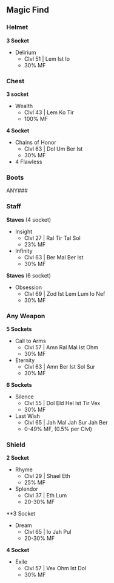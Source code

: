 ## Magic Find
### Helmet
**3 Socket**
- Delirium 
	- Clvl 51 | Lem Ist Io
	- 30% MF

### Chest
**3 socket**
- Wealth
	- Clvl 43 | Lem Ko Tir
	- 100% MF

**4 Socket**
- Chains of Honor
	- Clvl 63 | Dol Um Ber Ist
	-  30% MF
- 4 Flawless

### Boots
ANY###

### Staff
**Staves** (4 socket)
- Insight
	- Clvl 27 | Ral Tir Tal Sol
	- 23% MF
- Infinity
	- Clvl 63 | Ber Mal Ber Ist
	- 30% MF

**Staves** (6 socket)
- Obsession
	- Clvl 69 | Zod Ist Lem Lum Io Nef
	- 30% MF

### Any Weapon
**5 Sockets**
- Call to Arms
	- Clvl 57 | Amn Ral Mal Ist Ohm
	- 30% MF
- Eternity
	- Clvl 63 | Amn Ber Ist Sol Sur
	- 30% MF

**6 Sockets**
- Silence
	- Clvl 55 | Dol Eld Hel Ist Tir Vex
	- 30% MF
- Last Wish
	- Clvl 65 | Jah Mal Jah Sur Jah Ber
	- 0-49% MF, (0.5% per Clvl)


### Shield
**2 Socket**
- Rhyme
	- Clvl 29 | Shael Eth
	- 25% MF
- Splendor
	- Clvl 37 | Eth Lum
	- 20-30% MF

**3 Socket
- Dream
	- Clvl 65 | Io Jah Pul
	- 20-30% MF

**4 Socket**
- Exile
	- Clvl 57 | Vex Ohm Ist Dol
	- 30% MF

